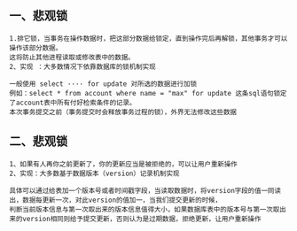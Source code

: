 ## 一、悲观锁
    1.排它锁，当事务在操作数据时，把这部分数据给锁定，直到操作完后再解锁，其他事务才可以操作该部分数据。
    这将防止其他进程读取或修改表中的数据。
    2、实现 ：大多数情况下依靠数据库的锁机制实现
    
    一般使用 select ···· for update 对所选的数据进行加锁 
    例如：select * from account where name = "max" for update 这条sql语句锁定了account表中所有付好检索条件的记录。
    本次事务提交之前（事务提交时会释放事务过程的锁），外界无法修改这些数据
## 二、悲观锁
    1、如果有人再你之前更新了，你的更新应当是被拒绝的，可以让用户重新操作
    2、实现：大多数基于数据版本（version）记录机制实现
    
    具体可以通过给表加一个版本号或者时间戳字段，当读取数据时，将version字段的值一同读出，数据每更新一次，对此version的值加一，当我们提交更新的时候，
    判断当前版本信息与第一次取出来的版本信息值得大小，如果数据库表中的版本号与第一次取出来的version相同则给予提交更新，否则认为是过期数据，拒绝更新，让用户重新操作
    
    
    
    

